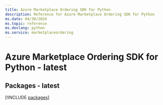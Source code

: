 ```yaml
---
title: Azure Marketplace Ordering SDK for Python
description: Reference for Azure Marketplace Ordering SDK for Python
ms.date: 04/30/2024
ms.topic: reference
ms.devlang: python
ms.service: marketplaceordering
---
```

# Azure Marketplace Ordering SDK for Python - latest
## Packages - latest
[!INCLUDE [packages](marketplace-ordering-index.md)]